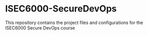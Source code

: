 # ISEC6000-SecureDevOps
This repository contains the project files and configurations for the ISEC6000 Secure DevOps course
